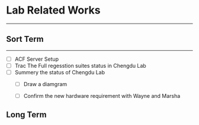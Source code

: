 # Lab Related Works
***

## Sort Term
***
- [ ] ACF Server Setup
- [ ] Trac The Full regesstion suites status in Chengdu Lab
- [ ] Summery the status of Chengdu Lab
	- [ ] Draw a diamgram
	- [ ] Confirm the new hardware requirement with Wayne and Marsha
	

## Long Term
